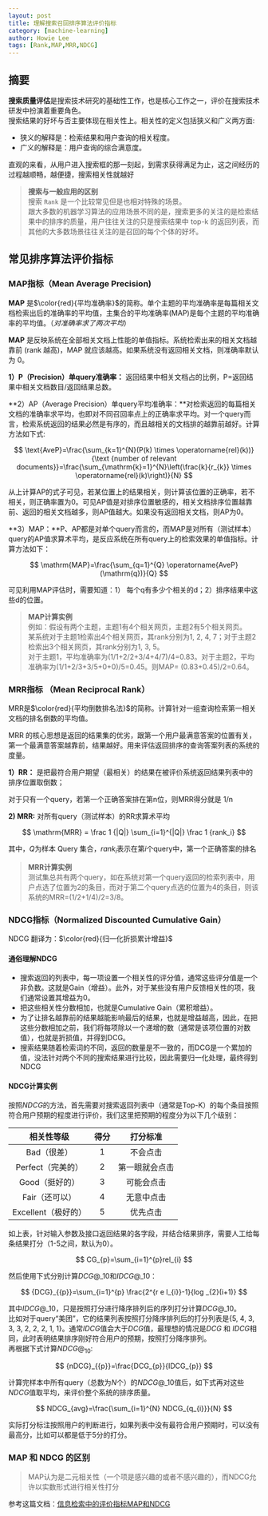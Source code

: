 ```yaml
---
layout: post
title: 理解搜索召回排序算法评价指标
category: [machine-learning]
author: Howie Lee
tags: [Rank,MAP,MRR,NDCG]
---
```


## 摘要
**搜索质量评估**是搜索技术研究的基础性工作，也是核心工作之一，评价在搜索技术研发中扮演着重要角色。  
搜索结果的好坏与否主要体现在相关性上。相关性的定义包括狭义和广义两方面:  

* 狭义的解释是：检索结果和用户查询的相关程度。
* 广义的解释是：用户查询的综合满意度。  

直观的来看，从用户进入搜索框的那一刻起，到需求获得满足为止，这之间经历的过程越顺畅，越便捷，搜索相关性就越好  

> **搜索与一般应用的区别**  
> 搜索 `Rank` 是一个比较常见但是也相对特殊的场景。  
> 跟大多数的机器学习算法的应用场景不同的是，搜索更多的关注的是检索结果中的排序的质量，用户往往关注的只是搜索结果中 top-k 的返回列表，而其他的大多数场景往往关注的是召回的每个个体的好坏。

## 常见排序算法评价指标

### MAP指标（Mean Average Precision)

**MAP** 是$\color{red}{平均准确率}$的简称。单个主题的平均准确率是每篇相关文档检索出后的准确率的平均值，主集合的平均准确率(MAP)是每个主题的平均准确率的平均值。（*对准确率求了两次平均*）

**MAP** 是反映系统在全部相关文档上性能的单值指标。系统检索出来的相关文档越靠前 (rank 越高)，MAP 就应该越高。如果系统没有返回相关文档，则准确率默认为 0。

**1）P（Precision）单query准确率：** 返回结果中相关文档占的比例，P=返回结果中相关文档数目/返回结果总数。

**2）AP（Average Precision）单query平均准确率：**对检索返回的每篇相关文档的准确率求平均，也即对不同召回率点上的正确率求平均。对一个query而言，检索系统返回的结果必然是有序的，而且越相关的文档排的越靠前越好。计算方法如下式:  

$$
\text{AveP}=\frac{\sum_{k=1}^{N}(P(k) \times \operatorname{rel}(k))}{\text {number of relevant documents}}=\frac{\sum_{\mathrm{k}=1}^{N}\left(\frac{k}{r_{k}} \times \operatorname{rel}(k)\right)}{N}
$$

从上计算AP的式子可见，若某位置上的结果相关，则计算该位置的正确率，若不相关，则正确率置为0。可见AP值是对排序位置敏感的，相关文档排序位置越靠前、返回的相关文档越多，则AP值越大。如果没有返回相关文档，则AP为0。

**3）MAP：**P、AP都是对单个query而言的，而MAP是对所有（测试样本）query的AP值求算术平均，是反应系统在所有query上的检索效果的单值指标。计算方法如下：

$$
\mathrm{MAP}=\frac{\sum_{q=1}^{Q} \operatorname{AveP}(\mathrm{q})}{Q}
$$

可见利用MAP评估时，需要知道：1） 每个q有多少个相关的d；2）排序结果中这些d的位置。

> **MAP计算实例**  
> 例如：假设有两个主题，主题1有4个相关网页，主题2有5个相关网页。  
>某系统对于主题1检索出4个相关网页，其rank分别为1, 2, 4, 7；对于主题2检索出3个相关网页，其rank分别为1, 3, 5。  
>对于主题1，平均准确率为(1/1+2/2+3/4+4/7)/4=0.83。对于主题2，平均准确率为(1/1+2/3+3/5+0+0)/5=0.45。则MAP= (0.83+0.45)/2=0.64。

### MRR指标 （Mean Reciprocal Rank）

MRR是$\color{red}{平均倒数排名法}$的简称。计算针对一组查询检索第一相关文档的排名倒数的平均值。

MRR 的核心思想是返回的结果集的优劣，跟第一个用户最满意答案的位置有关，第一个最满意答案越靠前，结果越好。用来评估返回排序的查询答案列表的系统的度量。

**1）RR：** 是把最符合用户期望（最相关）的结果在被评价系统返回结果列表中的排序位置取倒数；

对于只有一个query，若第一个正确答案排在第n位，则MRR得分就是 1/n

**2)  MRR:** 对所有query（测试样本）的RR求算术平均

$$
\mathrm{MRR} = \frac 1 {|Q|} \sum_{i=1}^{|Q|} \frac 1 {rank_i}
$$

其中，$Q$为样本 Query 集合，$rank_i$表示在第$i$个query中，第一个正确答案的排名

> **MRR计算实例**  
> 测试集总共有两个query，如在系统对第一个query返回的检索列表中，用户点选了位置为2的条目，而对于第二个query点选的位置为4的条目，则该系统的MRR=(1/2+1/4)/2=3/8。

### NDCG指标（Normalized Discounted Cumulative Gain）

NDCG 翻译为：$\color{red}{归一化折损累计增益}$

#### 通俗理解NDCG

* 搜索返回的列表中，每一项设置一个相关性的评分值，通常这些评分值是一个非负数。这就是Gain（增益）。此外，对于某些没有用户反馈相关性的项，我们通常设置其增益为0。
* 把这些相关性分数相加，也就是Cumulative Gain（累积增益）。
* 为了让排名越靠前的结果越能影响最后的结果，也就是增益越高，因此，在把这些分数相加之前，我们将每项除以一个递增的数（通常是该项位置的对数值），也就是折损值，并得到DCG。
* 搜索结果随着检索词的不同，返回的数量是不一致的，而DCG是一个累加的值，没法针对两个不同的搜索结果进行比较，因此需要归一化处理，最终得到 NDCG

#### NDCG计算实例

按照$NDCG$的方法，首先需要对搜索返回列表中（通常是Top-K）的每个条目按照符合用户预期的程度进行评价，我们这里把预期的程度分为以下几个级别：  

| 相关性等级 | 得分 | 打分标准 |
| :------: | :------: | :------: |
| Bad（很差） | 1 | 不会点击 |
| Perfect（完美的） | 2 | 第一眼就会点击 |
| Good（挺好的） | 3 | 可能会点击 |
| Fair（还可以） | 4 | 无意中点击 |
| Excellent（极好的）| 5 | 优先点击 |

如上表，针对输入参数及接口返回结果的各字段，并结合结果排序，需要人工给每条结果打分（1-5之间，默认为0）。

$$ 
CG_{p}=\sum_{i=1}^{p}rel_{i}
$$

然后使用下式分别计算$DCG@\_{10}$和$IDCG@\_{10}$：

$$
{DCG}_{{p}}=\sum_{i=1}^{p} \frac{2^{r e l_{i}}-1}{log _{2}(i+1)}
$$

其中$IDCG@\_{10}$，只是按照打分进行降序排列后的序列打分计算$DCG@\_{10}$。  
比如对于query“美团”，它的结果列表按照打分降序排列后的打分列表是{5, 4, 3, 3, 3, 2, 2, 2, 1, 1}。通常$IDCG$值会大于$DCG$值，最理想的情况是$DCG$ 和 $IDCG$相同，此时表明结果排序刚好符合用户的预期，按照打分降序排列。  
再根据下式计算$NDCG@_{10}$:

$$
{nDCG}_{{p}}=\frac{DCG_{p}}{IDCG_{p}}
$$

计算完样本中所有query（总数为$N$个）的$NDCG@\_{10}$值后，如下式再对这些$NDCG$值取平均，来评价整个系统的排序质量。

$$
NDCG_{avg}=\frac{\sum_{i=1}^{N} NDCG_{q_{i}}}{N}
$$

实际打分标注按照用户的判断进行，如果列表中没有最符合用户预期时，可以没有最高分，比如可以都是低于5分的打分。

### MAP 和 NDCG 的区别

> MAP认为是二元相关性（一个项是感兴趣的或者不感兴趣的），而NDCG允许以实数形式进行相关性打分

参考这篇文档：[信息检索中的评价指标MAP和NDCG](http://lixinzhang.github.io/xin-xi-jian-suo-zhong-de-ping-jie-zhi-biao-maphe-ndcg.html)